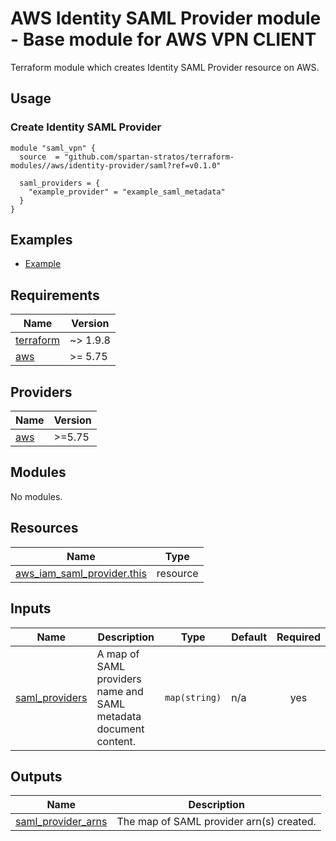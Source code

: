 # AWS Identity SAML Provider module - Base module for AWS VPN CLIENT
Terraform module which creates Identity SAML Provider resource on AWS.

## Usage
### Create Identity SAML Provider
```hcl
module "saml_vpn" {
  source  = "github.com/spartan-stratos/terraform-modules//aws/identity-provider/saml?ref=v0.1.0"

  saml_providers = {
    "example_provider" = "example_saml_metadata"
  }
}
```

## Examples
- [Example](./examples/complete/)

<!-- BEGIN_TF_DOCS -->
## Requirements

| Name                                                                      | Version  |
|---------------------------------------------------------------------------|----------|
| <a name="requirement_terraform"></a> [terraform](#requirement\_terraform) | ~> 1.9.8 |
| <a name="provider_aws"></a> [aws](#provider\_aws)                         | \>= 5.75 |

## Providers

| Name                                              | Version |
|---------------------------------------------------|---------|
| <a name="provider_aws"></a> [aws](#provider\_aws) | \>=5.75 |

## Modules

No modules.

## Resources

| Name                                                                                                                        | Type     |
|-----------------------------------------------------------------------------------------------------------------------------|----------|
| [aws_iam_saml_provider.this](https://registry.terraform.io/providers/hashicorp/aws/latest/docs/resources/iam_saml_provider) | resource |

## Inputs

| Name                                                                           | Description                                                      | Type          | Default | Required |
|--------------------------------------------------------------------------------|------------------------------------------------------------------|---------------|---------|:--------:|
| <a name="input_saml_providers"></a> [saml\_providers](#input\_saml\_providers) | A map of SAML providers name and SAML metadata document content. | `map(string)` | n/a     |   yes    |

## Outputs

| Name                                                                                          | Description                              |
|-----------------------------------------------------------------------------------------------|------------------------------------------|
| <a name="output_saml_provider_arns"></a> [saml\_provider\_arns](#output\_saml\_provider_arns) | The map of SAML provider arn(s) created. |
<!-- END_TF_DOCS -->
